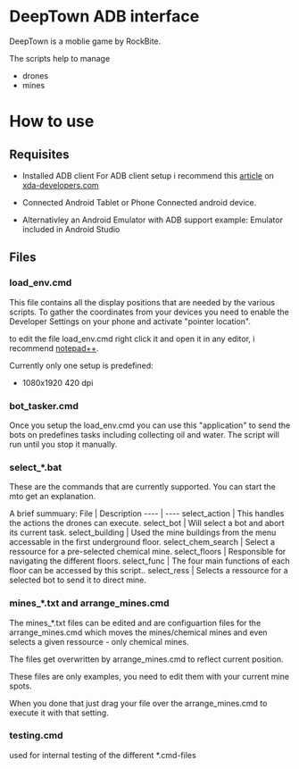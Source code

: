 # DeepTown ADB interface

DeepTown is a moblie game by RockBite.

The scripts help to manage
* drones
* mines

# How to use

## Requisites 

* Installed ADB client
For ADB client setup i recommend this [article](https://www.xda-developers.com/install-adb-windows-macos-linux/) on [xda-developers.com](https://www.xda-developers.com/)

* Connected Android Tablet or Phone 
Connected android device.

* Alternativley an Android Emulator with ADB support
example: Emulator included in Android Studio

## Files

### load_env.cmd

This file contains all the display positions that are needed by the various scripts.
To gather the coordinates from your devices you need to enable the Developer Settings on your phone and activate "pointer location".

to edit the file load_env.cmd right click it and open it in any editor, i recommend [notepad++](https://notepad-plus-plus.org/downloads/).

Currently only one setup is predefined:
* 1080x1920 420 dpi

### bot_tasker.cmd

Once you setup the load_env.cmd you can use this "application" to send the bots
on predefines tasks including collecting oil and water.
The script will run until you stop it manually. 

### select_*.bat

These are the commands that are currently supported.
You can start the mto get an explanation.

A brief summuary:
File | Description
---- | ----
select_action | This handles the actions the drones can execute.
select_bot | Will select a bot and abort its current task.
select_building | Used the mine buildings from the menu accessable in the first underground floor.
select_chem_search | Select a ressource for a pre-selected chemical mine.
select_floors | Responsible for navigating the different floors.
select_func | The four main functions of each floor can be accessed by this script..
select_ress | Selects a ressource for a selected bot to send it to direct mine.

### mines_*.txt and arrange_mines.cmd

The mines_*.txt files can be edited and are configuartion files for the arrange_mines.cmd which moves the mines/chemical mines and even selects a given ressource - only chemical mines.

The files get overwritten by arrange_mines.cmd to reflect current position.

These files are only examples, you need to edit them with your current mine spots.

When you done that just drag your file over the arrange_mines.cmd to execute it with that setting.

### testing.cmd

used for internal testing of the different *.cmd-files

